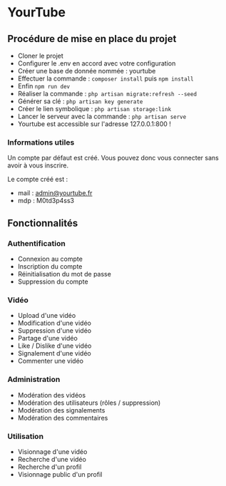 # YourTube

## Procédure de mise en place du projet

- Cloner le projet
- Configurer le .env en accord avec votre configuration
- Créer une base de donnée nommée : yourtube
- Effectuer la commande : `composer install` puis `npm install`
- Enfin `npm run dev`
- Réaliser la commande : `php artisan migrate:refresh --seed`
- Générer sa clé : `php artisan key generate`
- Créer le lien symbolique : `php artisan storage:link`
- Lancer le serveur avec la commande : `php artisan serve`
- Yourtube est accessible sur l'adresse 127.0.0.1:800 !

### Informations utiles

Un compte par défaut est créé. Vous pouvez donc vous connecter sans avoir à vous inscrire. 

Le compte créé est :

- mail : admin@yourtube.fr
- mdp : M0td3p4ss3

## Fonctionnalités

### Authentification

- Connexion au compte
- Inscription du compte
- Réinitialisation du mot de passe
- Suppression du compte

### Vidéo

- Upload d'une vidéo
- Modification d'une vidéo
- Suppression d'une vidéo
- Partage d'une vidéo
- Like / Dislike d'une vidéo
- Signalement d'une vidéo
- Commenter une vidéo

### Administration

- Modération des vidéos
- Modération des utilisateurs (rôles / suppression)
- Modération des signalements
- Modération des commentaires

### Utilisation

- Visionnage d'une vidéo
- Recherche d'une vidéo
- Recherche d'un profil
- Visionnage public d'un profil

